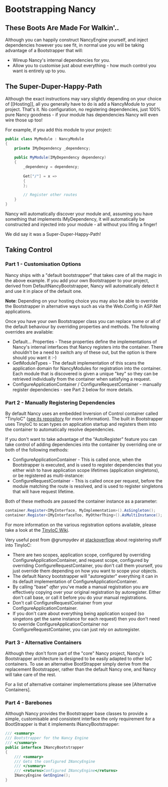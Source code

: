 # Bootstrapping Nancy #

## These Boots Are Made For Walkin'.. ##

Although you can happily construct NancyEngine yourself, and inject dependencies however you see fit, in normal use you will be taking advantage of a Bootstrapper that will:

* Wireup Nancy's internal dependencies for you.
* Allow you to customise just about everything - how much control you want is entirely up to you.

## The Super-Duper-Happy-Path ##

Although the exact instructions may vary slightly depending on your choice of [[Hosting]], all you generally have to do is add a NancyModule to your project. That's it. No configuration, no registering dependencies, just 100% pure Nancy goodness - if your module has dependencies Nancy will even wire those up too!

For example, if you add this module to your project:
```c#
public class MyModule : NancyModule
{
    private IMyDependency _dependency;
     
    public MyModule(IMyDependency dependency)
    {
        _dependency = dependency;
          
        Get["/"] = x =>
        {
        };
         
        // Register other routes
    }
}
```
Nancy will automatically discover your module and, assuming you have something that implements IMyDependency, it will automatically be constructed and injected into your module - all without you lifing a finger!

We did say it was a Super-Duper-Happy-Path!

## Taking Control ##

### Part 1 - Customisation Options ###

Nancy ships with a "default bootstrapper" that takes care of all the magic in the above example. If you add your own Bootstrapper to your project, derived from DefaultNancyBootstrapper, Nancy will automatically detect it and use it in place of the default one. 

**Note**: Depending on your hosting choice you may also be able to override the Bootstrapper in alternative ways such as via the Web.Config in ASP.Net applications.

Once you have your own Bootstrapper class you can replace some or all of the default behaviour by overriding properties and methods. The following overrides are available:

* Default... Properties - These properties define the implementations of Nancy's internal interfaces that Nancy registers into the container. There shouldn't be a need to switch any of these out, but the option is there should you want it :-)
* GetModuleTypes - The default implementation of this scans the application domain for NancyModules for registration into the container. Each module that is discovered is given a unique "key" so they can be retrieved individually from the container when satisfying a request.
* ConfigureApplicationContainer / ConfigureRequestContainer - manually register dependencies - see Part 2 below for more details. 

### Part 2 - Manually Registering Dependencies ###

By default Nancy uses an embedded Inversion of Control container called "TinyIoC" ([see its repository](https://github.com/grumpydev/TinyIoC) for more information). The built in Bootstrapper uses TinyIoC to scan types on application startup and registers them into the container to automatically resolve dependencies.

If you don't want to take advantage of the "AutoRegister" feature you can take control of adding dependencies into the container by overriding one or both of the following methods:

* ConfigureApplicationContainer - This is called once, when the Bootstrapper is executed, and is used to register dependencies that you either wish to have application scope lifetimes (application singletons), or be registered as multi-instance:
* ConfigureRequestContainer - This is called once per request, before the module matching the route is resolved, and is used to register singletons that will have request lifetime. 

Both of these methods are passed the container instance as a parameter:

```c#
container.Register<IMyInterface, MyImplementation>().AsSingleton();
container.Register<IMyInterfaceToo, MyOtherThing>().AsMultiInstance();
```

For more information on the various registration options available, please take a look at the [TinyIoC Wiki](http://hg.grumpydev.com/tinyioc).

Very useful post from @grumpydev at [stackoverflow](http://stackoverflow.com/a/9572032/196451) about registering stuff into TinyIoC:

* There are two scopes, application scope, configured by overriding ConfigureApplicationContainer, and request scope, configured by overriding ConfigureRequestContainer, you don't call them yourself, you just override them depending on how you want to scope your objects.
* The default Nancy bootstrapper will "autoregister" everything it can in its default implementation of ConfigureApplicationContainer.
* By calling "base" *after* you've made a manual registration you are effectively copying over your original registration by autoregister. Either don't call base, or call it before you do your manual registrations.
* Don't call ConfigureRequestContainer from your ConfigureApplicationContainer.
* If you don't care about everything being application scoped (so singetons get the same instance for each request) then you don't need to override ConfigureApplicationContainer nor ConfigureRequestContainer, you can just rely on autoregister.

### Part 3 - Alternative Containers ###

Although they don't form part of the "core" Nancy project, Nancy's Bootstrapper architecture is designed to be easily adapted to other IoC containers. To use an alternative BootStrapper simply derive from the replacement Bootstrapper, rather than the default Nancy one, and Nancy will take care of the rest.

For a list of alternative container implementations please see [Alternative Containers].

### Part 4 - Barebones ###

Although Nancy provides the Bootstrapper base classes to provide a simple, customisable and consistent interface the only requirement for a BootStrapper is that it implements INancyBootstrapper:

```c#
/// <summary>
/// Bootstrapper for the Nancy Engine
/// </summary>
public interface INancyBootstrapper
{
    /// <summary>
    /// Gets the configured INancyEngine
    /// </summary>
    /// <returns>Configured INancyEngine</returns>
    INancyEngine GetEngine();
}
```